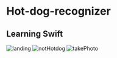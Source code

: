 # Hot-dog-recognizer
## Learning Swift

![landing](https://user-images.githubusercontent.com/54432325/63640121-f0e13680-c69c-11e9-8366-7c4e974ebfee.png)
![notHotdog](https://user-images.githubusercontent.com/54432325/63640124-f8a0db00-c69c-11e9-8044-58ee7448ab9a.png)
![takePhoto](https://user-images.githubusercontent.com/54432325/63640125-f9d20800-c69c-11e9-81cf-8373e59da700.png)
